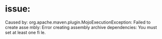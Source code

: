 issue:
======

Caused by: org.apache.maven.plugin.MojoExecutionException: Failed to create asse
mbly: Error creating assembly archive dependencies: You must set at least one fi
le.


